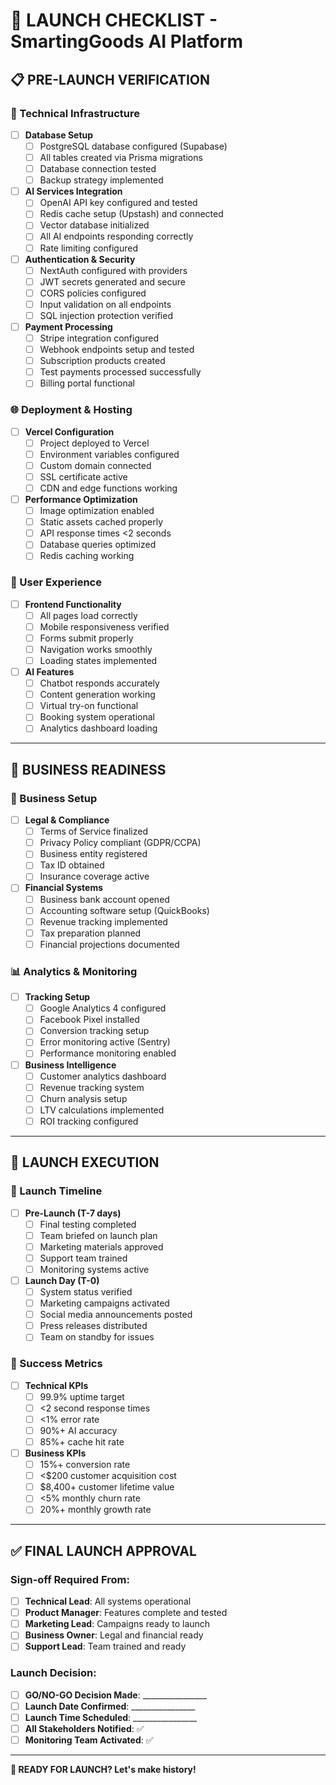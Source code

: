 # 🚀 LAUNCH CHECKLIST - SmartingGoods AI Platform

## 📋 **PRE-LAUNCH VERIFICATION**

### **🔧 Technical Infrastructure** 
- [ ] **Database Setup**
  - [ ] PostgreSQL database configured (Supabase)
  - [ ] All tables created via Prisma migrations
  - [ ] Database connection tested
  - [ ] Backup strategy implemented

- [ ] **AI Services Integration**
  - [ ] OpenAI API key configured and tested
  - [ ] Redis cache setup (Upstash) and connected
  - [ ] Vector database initialized
  - [ ] All AI endpoints responding correctly
  - [ ] Rate limiting configured

- [ ] **Authentication & Security**
  - [ ] NextAuth configured with providers
  - [ ] JWT secrets generated and secure
  - [ ] CORS policies configured
  - [ ] Input validation on all endpoints
  - [ ] SQL injection protection verified

- [ ] **Payment Processing**
  - [ ] Stripe integration configured
  - [ ] Webhook endpoints setup and tested
  - [ ] Subscription products created
  - [ ] Test payments processed successfully
  - [ ] Billing portal functional

### **🌐 Deployment & Hosting**
- [ ] **Vercel Configuration**
  - [ ] Project deployed to Vercel
  - [ ] Environment variables configured
  - [ ] Custom domain connected
  - [ ] SSL certificate active
  - [ ] CDN and edge functions working

- [ ] **Performance Optimization**
  - [ ] Image optimization enabled
  - [ ] Static assets cached properly
  - [ ] API response times <2 seconds
  - [ ] Database queries optimized
  - [ ] Redis caching working

### **📱 User Experience**
- [ ] **Frontend Functionality**
  - [ ] All pages load correctly
  - [ ] Mobile responsiveness verified
  - [ ] Forms submit properly
  - [ ] Navigation works smoothly
  - [ ] Loading states implemented

- [ ] **AI Features**
  - [ ] Chatbot responds accurately
  - [ ] Content generation working
  - [ ] Virtual try-on functional
  - [ ] Booking system operational
  - [ ] Analytics dashboard loading

---

## 🎯 **BUSINESS READINESS**

### **💼 Business Setup**
- [ ] **Legal & Compliance**
  - [ ] Terms of Service finalized
  - [ ] Privacy Policy compliant (GDPR/CCPA)
  - [ ] Business entity registered
  - [ ] Tax ID obtained
  - [ ] Insurance coverage active

- [ ] **Financial Systems**
  - [ ] Business bank account opened
  - [ ] Accounting software setup (QuickBooks)
  - [ ] Revenue tracking implemented
  - [ ] Tax preparation planned
  - [ ] Financial projections documented

### **📊 Analytics & Monitoring**
- [ ] **Tracking Setup**
  - [ ] Google Analytics 4 configured
  - [ ] Facebook Pixel installed
  - [ ] Conversion tracking setup
  - [ ] Error monitoring active (Sentry)
  - [ ] Performance monitoring enabled

- [ ] **Business Intelligence**
  - [ ] Customer analytics dashboard
  - [ ] Revenue tracking system
  - [ ] Churn analysis setup
  - [ ] LTV calculations implemented
  - [ ] ROI tracking configured

---

## 🚀 **LAUNCH EXECUTION**

### **📅 Launch Timeline**
- [ ] **Pre-Launch (T-7 days)**
  - [ ] Final testing completed
  - [ ] Team briefed on launch plan
  - [ ] Marketing materials approved
  - [ ] Support team trained
  - [ ] Monitoring systems active

- [ ] **Launch Day (T-0)**
  - [ ] System status verified
  - [ ] Marketing campaigns activated
  - [ ] Social media announcements posted
  - [ ] Press releases distributed
  - [ ] Team on standby for issues

### **🎯 Success Metrics**
- [ ] **Technical KPIs**
  - [ ] 99.9% uptime target
  - [ ] <2 second response times
  - [ ] <1% error rate
  - [ ] 90%+ AI accuracy
  - [ ] 85%+ cache hit rate

- [ ] **Business KPIs**
  - [ ] 15%+ conversion rate
  - [ ] <$200 customer acquisition cost
  - [ ] $8,400+ customer lifetime value
  - [ ] <5% monthly churn rate
  - [ ] 20%+ monthly growth rate

---

## ✅ **FINAL LAUNCH APPROVAL**

### **Sign-off Required From:**
- [ ] **Technical Lead**: All systems operational
- [ ] **Product Manager**: Features complete and tested
- [ ] **Marketing Lead**: Campaigns ready to launch
- [ ] **Business Owner**: Legal and financial ready
- [ ] **Support Lead**: Team trained and ready

### **Launch Decision:**
- [ ] **GO/NO-GO Decision Made**: ________________
- [ ] **Launch Date Confirmed**: ________________
- [ ] **Launch Time Scheduled**: ________________
- [ ] **All Stakeholders Notified**: ✅
- [ ] **Monitoring Team Activated**: ✅

---

**🚀 READY FOR LAUNCH? Let's make history!**